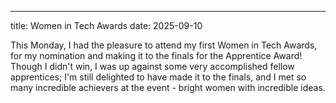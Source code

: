 ---
title: Women in Tech Awards
date: 2025-09-10

This Monday, I had the pleasure to attend my first Women in Tech Awards, for my nomination and making it to the finals for the Apprentice Award!
Though I didn't win, I was up against some very accomplished fellow apprentices; I'm still delighted to have made it to the finals, and I met so many incredible achievers at the event - bright women with incredible ideas.

